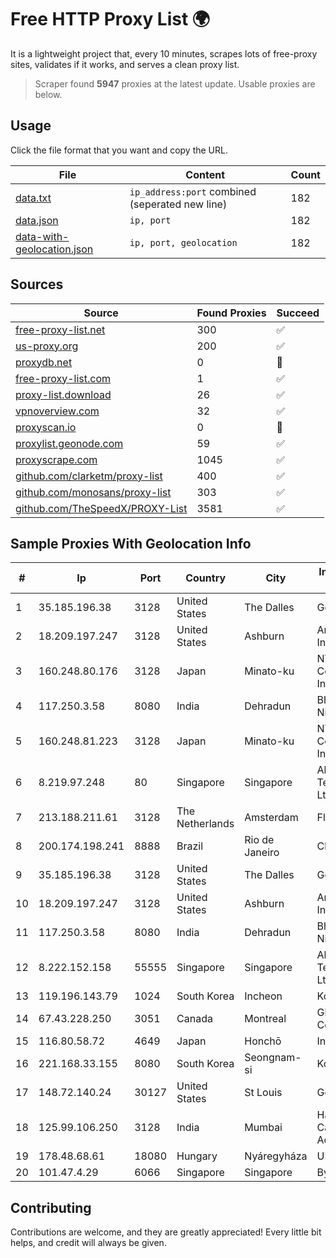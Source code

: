 
# Free HTTP Proxy List 🌍

It is a lightweight project that, every 10 minutes, scrapes lots of free-proxy sites, validates if it works, and serves a clean proxy list.


> Scraper found **5947** proxies at the latest update. Usable proxies are below.

## Usage

Click the file format that you want and copy the URL.


|File|Content|Count|
|----|-------|-----|
|[data.txt](https://raw.githubusercontent.com/themiralay/Proxy-List-World/master/data.txt)|`ip_address:port` combined (seperated new line)|182|
|[data.json](https://raw.githubusercontent.com/themiralay/Proxy-List-World/master/data.json)|`ip, port`|182|
|[data-with-geolocation.json](https://raw.githubusercontent.com/themiralay/Proxy-List-World/master/data-with-geolocation.json)|`ip, port, geolocation`|182|

## Sources

|Source|Found Proxies|Succeed|
|------|-------------|-------|
|[free-proxy-list.net](https://free-proxy-list.net)|300|✅|
|[us-proxy.org](https://www.us-proxy.org)|200|✅|
|[proxydb.net](http://proxydb.net)|0|🚫|
|[free-proxy-list.com](https://free-proxy-list.com/?page=&port=&type%5B%5D=http&type%5B%5D=https&up_time=0&search=Search)|1|✅|
|[proxy-list.download](https://www.proxy-list.download/HTTP)|26|✅|
|[vpnoverview.com](https://vpnoverview.com/privacy/anonymous-browsing/free-proxy-servers)|32|✅|
|[proxyscan.io](https://www.proxyscan.io)|0|🚫|
|[proxylist.geonode.com](https://proxylist.geonode.com/api/proxy-list?limit=300&page=1&sort_by=lastChecked&sort_type=desc&protocols=http,https)|59|✅|
|[proxyscrape.com](https://api.proxyscrape.com/v2/?request=displayproxies&protocol=http&timeout=10000&country=all&ssl=all&anonymity=all)|1045|✅|
|[github.com/clarketm/proxy-list](https://raw.githubusercontent.com/clarketm/proxy-list/master/proxy-list-raw.txt)|400|✅|
|[github.com/monosans/proxy-list](https://raw.githubusercontent.com/monosans/proxy-list/main/proxies/http.txt)|303|✅|
|[github.com/TheSpeedX/PROXY-List](https://raw.githubusercontent.com/TheSpeedX/PROXY-List/master/http.txt)|3581|✅|


## Sample Proxies With Geolocation Info

|#|Ip|Port|Country|City|Internet Service Provider|
|-|--|----|-------|----|-------------------------|
|1|35.185.196.38|3128|United States|The Dalles|Google LLC|
|2|18.209.197.247|3128|United States|Ashburn|Amazon.com, Inc.|
|3|160.248.80.176|3128|Japan|Minato-ku|NTT PC Communications, Inc.|
|4|117.250.3.58|8080|India|Dehradun|Bharat Sanchar Nigam Ltd|
|5|160.248.81.223|3128|Japan|Minato-ku|NTT PC Communications, Inc.|
|6|8.219.97.248|80|Singapore|Singapore|Alibaba (US) Technology Co., Ltd.|
|7|213.188.211.61|3128|The Netherlands|Amsterdam|Fly.io, Inc.|
|8|200.174.198.241|8888|Brazil|Rio de Janeiro|Claro S.A|
|9|35.185.196.38|3128|United States|The Dalles|Google LLC|
|10|18.209.197.247|3128|United States|Ashburn|Amazon.com, Inc.|
|11|117.250.3.58|8080|India|Dehradun|Bharat Sanchar Nigam Ltd|
|12|8.222.152.158|55555|Singapore|Singapore|Alibaba (US) Technology Co., Ltd.|
|13|119.196.143.79|1024|South Korea|Incheon|Korea Telecom|
|14|67.43.228.250|3051|Canada|Montreal|GloboTech Communications|
|15|116.80.58.72|4649|Japan|Honchō|InfoSphere|
|16|221.168.33.155|8080|South Korea|Seongnam-si|Korea Telecom|
|17|148.72.140.24|30127|United States|St Louis|GoDaddy.com|
|18|125.99.106.250|3128|India|Mumbai|Hathway IP over Cable Internet Access|
|19|178.48.68.61|18080|Hungary|Nyáregyháza|UPC|
|20|101.47.4.29|6066|Singapore|Singapore|Byteplus Pte. Ltd.|



## Contributing

Contributions are welcome, and they are greatly appreciated! Every
little bit helps, and credit will always be given.

